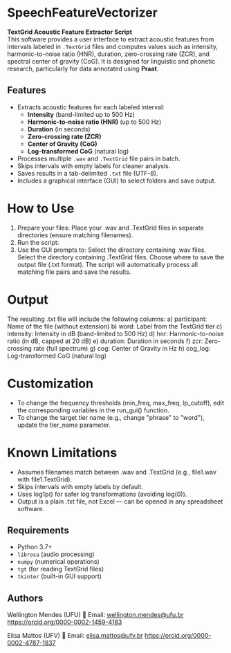 # SpeechFeatureVectorizer  
**TextGrid Acoustic Feature Extractor Script**  
This software provides a user interface to extract acoustic features from intervals labeled in `.TextGrid` files and computes values such as intensity, harmonic-to-noise ratio (HNR), duration, zero-crossing rate (ZCR), and spectral center of gravity (CoG). It is designed for linguistic and phonetic research, particularly for data annotated using **Praat**.

## Features
- Extracts acoustic features for each labeled interval:
  - **Intensity** (band-limited up to 500 Hz)
  - **Harmonic-to-noise ratio (HNR)** (up to 500 Hz)
  - **Duration** (in seconds)
  - **Zero-crossing rate (ZCR)**
  - **Center of Gravity (CoG)**
  - **Log-transformed CoG** (natural log)
- Processes multiple `.wav` and `.TextGrid` file pairs in batch.
- Skips intervals with empty labels for cleaner analysis.
- Saves results in a tab-delimited `.txt` file (UTF-8).
- Includes a graphical interface (GUI) to select folders and save output.

# How to Use
1. Prepare your files: Place your .wav and .TextGrid files in separate directories (ensure matching filenames).
2. Run the script:
3. Use the GUI prompts to: Select the directory containing .wav files. Select the directory containing .TextGrid files. Choose where to save the output file (.txt format). The script will automatically process all matching file pairs and save the results.

# Output
The resulting .txt file will include the following columns:
a) participant:	Name of the file (without extension)
b) word:	Label from the TextGrid tier
c) intensity:	Intensity in dB (band-limited to 500 Hz)
d) hnr:	Harmonic-to-noise ratio (in dB, capped at 20 dB)
e) duration:	Duration in seconds
f) zcr:	Zero-crossing rate (full spectrum)
g) cog:	Center of Gravity in Hz
h) cog_log:	Log-transformed CoG (natural log)

# Customization
- To change the frequency thresholds (min_freq, max_freq, lp_cutoff), edit the corresponding variables in the run_gui() function.
- To change the target tier name (e.g., change "phrase" to "word"), update the tier_name parameter.

# Known Limitations
- Assumes filenames match between .wav and .TextGrid (e.g., file1.wav with file1.TextGrid).
- Skips intervals with empty labels by default.
- Uses log1p() for safer log transformations (avoiding log(0)).
- Output is a plain .txt file, not Excel — can be opened in any spreadsheet software.

## Requirements
- Python 3.7+
- `librosa` (audio processing)
- `numpy` (numerical operations)
- `tgt` (for reading TextGrid files)
- `tkinter` (built-in GUI support)

## Authors
Wellington Mendes (UFU)
📧 Email: wellington.mendes@ufu.br
https://orcid.org/0000-0002-1459-4183

Elisa Mattos (UFV)
📧 Email: elisa.mattos@ufv.br
https://orcid.org/0000-0002-4787-1837

